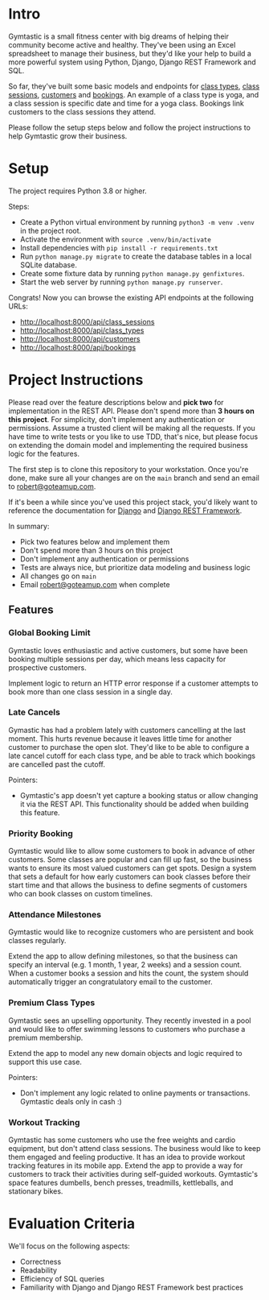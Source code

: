 # Intro

Gymtastic is a small fitness center with big dreams of helping their community become active and healthy. They've been using an Excel spreadsheet to manage their business, but they'd like your help to build a more powerful system using Python, Django, Django REST Framework and SQL.

So far, they've built some basic models and endpoints for [class types](classes/models.py), [class sessions](classes/models.py), [customers](customers/models.py) and [bookings](bookings/models.py). An example of a class type is yoga, and a class session is specific date and time for a yoga class. Bookings link customers to the class sessions they attend.

Please follow the setup steps below and follow the project instructions to help Gymtastic grow their business.

# Setup

The project requires Python 3.8 or higher.

Steps:
- Create a Python virtual environment by running `python3 -m venv .venv` in the project root.
- Activate the environment with `source .venv/bin/activate`
- Install dependencies with `pip install -r requirements.txt`
- Run `python manage.py migrate` to create the database tables in a local SQLite database.
- Create some fixture data by running `python manage.py genfixtures`.
- Start the web server by running `python manage.py runserver`.

Congrats! Now you can browse the existing API endpoints at the following URLs:
- [http://localhost:8000/api/class_sessions](http://localhost:8000/api/class_sessions)
- [http://localhost:8000/api/class_types](http://localhost:8000/api/class_types)
- [http://localhost:8000/api/customers](http://localhost:8000/api/customers)
- [http://localhost:8000/api/bookings](http://localhost:8000/api/bookings)


# Project Instructions

Please read over the feature descriptions below and **pick two** for implementation in the REST API. Please don't spend more than **3 hours on this project**. For simplicity, don't implement any authentication or permissions. Assume a trusted client will be making all the requests. If you have time to write tests or you like to use TDD, that's nice, but please focus on extending the domain model and implementing the required business logic for the features.

The first step is to clone this repository to your workstation. Once you're done, make sure all your changes are on the `main` branch and send an email to robert@goteamup.com.

If it's been a while since you've used this project stack, you'd likely want to reference the documentation for [Django](https://docs.djangoproject.com/en/4.2/) and [Django REST Framework](https://www.django-rest-framework.org/).

In summary:
- Pick two features below and implement them
- Don't spend more than 3 hours on this project
- Don't implement any authentication or permissions
- Tests are always nice, but prioritize data modeling and business logic
- All changes go on `main`
- Email robert@goteamup.com when complete

## Features

### Global Booking Limit 

Gymtastic loves enthusiastic and active customers, but some have been booking multiple sessions per day, which means less capacity for prospective customers.

Implement logic to return an HTTP error response if a customer attempts to book more than one class session in a single day.

### Late Cancels

Gymastic has had a problem lately with customers cancelling at the last moment. This hurts revenue because it leaves little time for another customer to purchase the open slot. They'd like to be able to configure a late cancel cutoff for each class type, and be able to track which bookings are cancelled past the cutoff. 

Pointers:
- Gymtastic's app doesn't yet capture a booking status or allow changing it via the REST API. This functionality should be added when building this feature.

### Priority Booking

Gymtastic would like to allow some customers to book in advance of other customers. Some classes are popular and can fill up fast, so the business wants to ensure its most valued customers can get spots. Design a system that sets a default for how early customers can book classes before their start time and that allows the business to define segments of customers who can book classes on custom timelines. 

### Attendance Milestones

Gymtastic would like to recognize customers who are persistent and book classes regularly. 

Extend the app to allow defining milestones, so that the business can specify an interval (e.g. 1 month, 1 year, 2 weeks) and a session count. When a customer books a session and hits the count, the system should automatically trigger an congratulatory email to the customer.

### Premium Class Types

Gymtastic sees an upselling opportunity. They recently invested in a pool and would like to offer swimming lessons to customers who purchase a premium membership. 

Extend the app to model any new domain objects and logic required to support this use case.

Pointers:
- Don't implement any logic related to online payments or transactions. Gymtastic deals only in cash :)

### Workout Tracking 

Gymtastic has some customers who use the free weights and cardio equipment, but don't attend class sessions. The business would like to keep them engaged and feeling productive. It has an idea to provide workout tracking features in its mobile app. Extend the app to provide a way for customers to track their activities during self-guided workouts. Gymtastic's space features dumbells, bench presses, treadmills, kettleballs, and stationary bikes.



# Evaluation Criteria

We'll focus on the following aspects:
- Correctness
- Readability 
- Efficiency of SQL queries
- Familiarity with Django and Django REST Framework best practices
